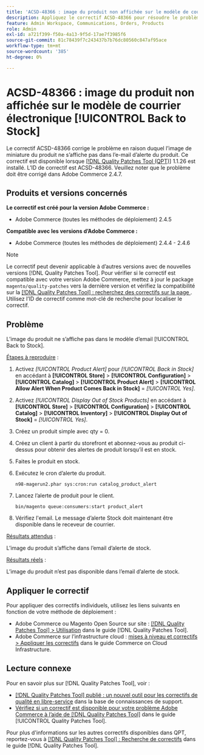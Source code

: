```yaml
---
title: 'ACSD-48366 : image du produit non affichée sur le modèle de courrier électronique [!UICONTROL Back to Stock]'
description: Appliquez le correctif ACSD-48366 pour résoudre le problème Adobe Commerce en raison duquel l’image de miniature du produit ne s’affiche pas dans l’e-mail d’alerte de stock du produit.
feature: Admin Workspace, Communications, Orders, Products
role: Admin
exl-id: a721f399-f50a-4a13-9f5d-17ae7f3985f6
source-git-commit: 81c78439f7c243437b7b76dc80560c847af95ace
workflow-type: tm+mt
source-wordcount: '385'
ht-degree: 0%

---
```


# ACSD-48366 : image du produit non affichée sur le modèle de courrier électronique [!UICONTROL Back to Stock]

Le correctif ACSD-48366 corrige le problème en raison duquel l’image de miniature du produit ne s’affiche pas dans l’e-mail d’alerte du produit. Ce correctif est disponible lorsque [[!DNL Quality Patches Tool (QPT)]](https://experienceleague.adobe.com/fr/docs/commerce-knowledge-base/kb/announcements/commerce-announcements/magento-quality-patches-released-new-tool-to-self-serve-quality-patches) 1.1.26 est installé. L’ID de correctif est ACSD-48366. Veuillez noter que le problème doit être corrigé dans Adobe Commerce 2.4.7.

## Produits et versions concernés

**Le correctif est créé pour la version Adobe Commerce :**

* Adobe Commerce (toutes les méthodes de déploiement) 2.4.5

**Compatible avec les versions d’Adobe Commerce :**

* Adobe Commerce (toutes les méthodes de déploiement) 2.4.4 - 2.4.6

>[!NOTE]
>
>Le correctif peut devenir applicable à d’autres versions avec de nouvelles versions [!DNL Quality Patches Tool]. Pour vérifier si le correctif est compatible avec votre version Adobe Commerce, mettez à jour le package `magento/quality-patches` vers la dernière version et vérifiez la compatibilité sur la [[!DNL Quality Patches Tool] : recherchez des correctifs sur la page ](https://experienceleague.adobe.com/tools/commerce-quality-patches/index.html?lang=fr). Utilisez l’ID de correctif comme mot-clé de recherche pour localiser le correctif.

## Problème

L’image du produit ne s’affiche pas dans le modèle d’email [!UICONTROL Back to Stock].

<u>Étapes à reproduire</u> :

1. Activez *[!UICONTROL Product Alert]* pour *[!UICONTROL Back in Stock]* en accédant à **[!UICONTROL Store]** > **[!UICONTROL Configuration]** > **[!UICONTROL Catalog]** > **[!UICONTROL Product Alert]** > **[!UICONTROL Allow Alert When Product Comes Back in Stock]** = *[!UICONTROL Yes]*.
1. Activez *[!UICONTROL Display Out of Stock Products]* en accédant à **[!UICONTROL Store]** > **[!UICONTROL Configuration]** > **[!UICONTROL Catalog]** > **[!UICONTROL Inventory]** > **[!UICONTROL Display Out of Stock]** = *[!UICONTROL Yes]*.
1. Créez un produit simple avec qty = 0.
1. Créez un client à partir du storefront et abonnez-vous au produit ci-dessus pour obtenir des alertes de produit lorsqu’il est en stock.
1. Faites le produit en stock.
1. Exécutez le cron d’alerte du produit.

   ```
   n98-magerun2.phar sys:cron:run catalog_product_alert
   ```

1. Lancez l’alerte de produit pour le client.

   ```
   bin/magento queue:consumers:start product_alert
   ```

1. Vérifiez l&#39;email. Le message d’alerte Stock doit maintenant être disponible dans le receveur de courrier.

<u>Résultats attendus</u> :

L’image du produit s’affiche dans l’email d’alerte de stock.

<u>Résultats réels</u> :

L’image du produit n’est pas disponible dans l’email d’alerte de stock.

## Appliquer le correctif

Pour appliquer des correctifs individuels, utilisez les liens suivants en fonction de votre méthode de déploiement :

* Adobe Commerce ou Magento Open Source sur site : [[!DNL Quality Patches Tool] > Utilisation](/help/tools/quality-patches-tool/usage.md) dans le guide [!DNL Quality Patches Tool].
* Adobe Commerce sur l’infrastructure cloud : [mises à niveau et correctifs > Appliquer les correctifs](https://experienceleague.adobe.com/docs/commerce-cloud-service/user-guide/develop/upgrade/apply-patches.html?lang=fr) dans le guide Commerce on Cloud Infrastructure.

## Lecture connexe

Pour en savoir plus sur [!DNL Quality Patches Tool], voir :

* [[!DNL Quality Patches Tool] publié : un nouvel outil pour les correctifs de qualité en libre-service](https://experienceleague.adobe.com/fr/docs/commerce-knowledge-base/kb/announcements/commerce-announcements/magento-quality-patches-released-new-tool-to-self-serve-quality-patches) dans la base de connaissances de support.
* [Vérifiez si un correctif est disponible pour votre problème Adobe Commerce à l’aide de  [!DNL Quality Patches Tool]](/help/tools/quality-patches-tool/patches-available-in-qpt/check-patch-for-magento-issue-with-magento-quality-patches.md) dans le guide [!UICONTROL Quality Patches Tool].


Pour plus d&#39;informations sur les autres correctifs disponibles dans QPT, reportez-vous à [[!DNL Quality Patches Tool] : Recherche de correctifs](https://experienceleague.adobe.com/tools/commerce-quality-patches/index.html?lang=fr) dans le guide [!DNL Quality Patches Tool].
